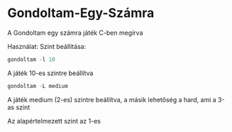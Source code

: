 Gondoltam-Egy-Számra
====================

A Gondoltam egy számra játék C-ben megírva

Használat: 
Szint beállítása:
```objective-c
gondoltam -l 10
```
A játék 10-es szintre beállítva
```objective-c
gondoltam -L medium
```
A játék medium (2-es) szintre beállítva, a másik lehetőség a hard, ami a 3-as szint

Az alapértelmezett szint az 1-es